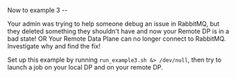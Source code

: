 Now to example 3 -- 

Your admin was trying to help someone debug an issue in RabbitMQ, but they deleted something they shouldn't have and now your Remote DP is in a bad state!
OR
Your Remote Data Plane can no longer connect to RabbitMQ. Investigate why and find the fix!

Set up this example by running `run_example3.sh &> /dev/null`, then try to launch a job on your local DP and on your remote DP.
